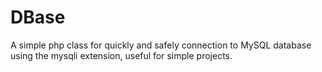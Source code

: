 # DBase
A simple php class for quickly and safely connection to MySQL database using the mysqli extension, useful for simple projects.
